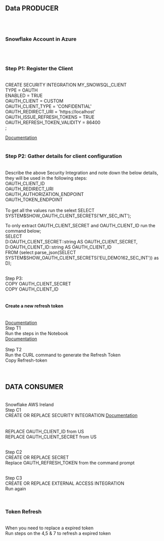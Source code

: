 <H2>Data PRODUCER </H2><br>
<br>
<H3>Snowflake Account in Azure </H3><br>
<br>
<H3>Step P1: Register the Client</H3><br>
CREATE SECURITY INTEGRATION MY_SNOWSQL_CLIENT<br>
TYPE = OAUTH<br>
ENABLED = TRUE<br>
OAUTH_CLIENT = CUSTOM<br>
OAUTH_CLIENT_TYPE = 'CONFIDENTIAL'<br>
OAUTH_REDIRECT_URI = 'https://localhost'<br>
OAUTH_ISSUE_REFRESH_TOKENS = TRUE<br>
OAUTH_REFRESH_TOKEN_VALIDITY = 86400<br>
;<br>

<a href="https://community.snowflake.com/s/article/HOW-TO-OAUTH-TOKEN-GENERATION-USING-SNOWFLAKE-CUSTOM-OAUTH#Register-the-Client">Documentation</a><br>
<br>
<H3>Step P2: Gather details for client configuration</H3><br>
Describe the above Security Integration and note down the below details, they will be used in the following steps:</br>
OAUTH_CLIENT_ID</br>
OAUTH_REDIRECT_URI</br>
OAUTH_AUTHORIZATION_ENDPOINT</br>
OAUTH_TOKEN_ENDPOINT</br>
</br>
To get all the values run the selext 
SELECT SYSTEM$SHOW_OAUTH_CLIENT_SECRETS('MY_SEC_INT');<br>

To only extract OAUTH_CLIENT_SECRET and OAUTH_CLIENT_ID run the command below; </br>
SELECT </br>
    D:OAUTH_CLIENT_SECRET::string AS OAUTH_CLIENT_SECRET, </br>
    D:OAUTH_CLIENT_ID::string AS OAUTH_CLIENT_ID </br>
FROM (select parse_json(SELECT SYSTEM$SHOW_OAUTH_CLIENT_SECRETS('EU_DEMO162_SEC_INT')) as D);</br>

<br>
Step P3:<br>
COPY OAUTH_CLIENT_SECRET<br> 
COPY OAUTH_CLIENT_ID<br>
<br>
<H4>Create a new refresh token</H4><br>
<a href="https://community.snowflake.com/s/article/HOW-TO-OAUTH-TOKEN-GENERATION-USING-SNOWFLAKE-CUSTOM-OAUTH">Documentation</a><br>
Step T1 <br>
Run the steps in the Notebook<br>
<a href="url">Documentation</a><br>
<br>
Step T2<br> 
Run the CURL command to generate the Refresh Token<br>
Copy Refresh-token<br>
<br>
<br><H2>DATA CONSUMER</H2>
<br>Snowflake AWS Ireland
<br>Step C1
<br>CREATE OR REPLACE SECURITY INTEGRATION 
<a href="url">Documentation</a><br>
<br>
<br>REPLACE OAUTH_CLIENT_ID from US
<br>REPLACE OAUTH_CLIENT_SECRET from US

<br>Step  C2
<br>CREATE OR REPLACE SECRET
<br>Replace OAUTH_REFRESH_TOKEN from the command prompt

<br>Step C3
<br>CREATE OR REPLACE EXTERNAL ACCESS INTEGRATION
<br>Run again

<br><H3>Token Refresh</H3>
<br>When you need to replace a expired token
<br>Run steps on the 4,5 & 7 to refresh a expired token
